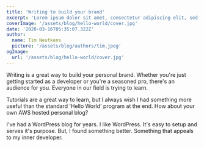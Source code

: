 ```yaml
---
title: 'Writing to build your brand'
excerpt: 'Lorem ipsum dolor sit amet, consectetur adipiscing elit, sed do eiusmod tempor incididunt ut labore et dolore magna aliqua. Praesent elementum facilisis leo vel fringilla est ullamcorper eget. At imperdiet dui accumsan sit amet nulla facilities morbi tempus.'
coverImage: '/assets/blog/hello-world/cover.jpg'
date: '2020-03-16T05:35:07.322Z'
author:
  name: Tim Neutkens
  picture: '/assets/blog/authors/tim.jpeg'
ogImage:
  url: '/assets/blog/hello-world/cover.jpg'
---
```


Writing is a great way to build your personal brand.  Whether you're just getting started as a developer or you're a seasoned pro, there's an audience for you.  Everyone in our field is trying to learn.

Tutorials are a great way to learn, but I always wish I had something more useful than the standard 'Hello World' program at the end.  How about your own AWS hosted personal blog?

I've had a WordPress blog for years.  I like WordPress.  It's easy to setup and serves it's purpose.  But, I found something better.  Something that appeals to my inner developer.
